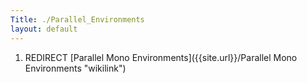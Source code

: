 ```yaml
---
Title: ./Parallel_Environments
layout: default
---
```


1.  REDIRECT [Parallel Mono
    Environments]({{site.url}}/Parallel Mono Environments "wikilink")
